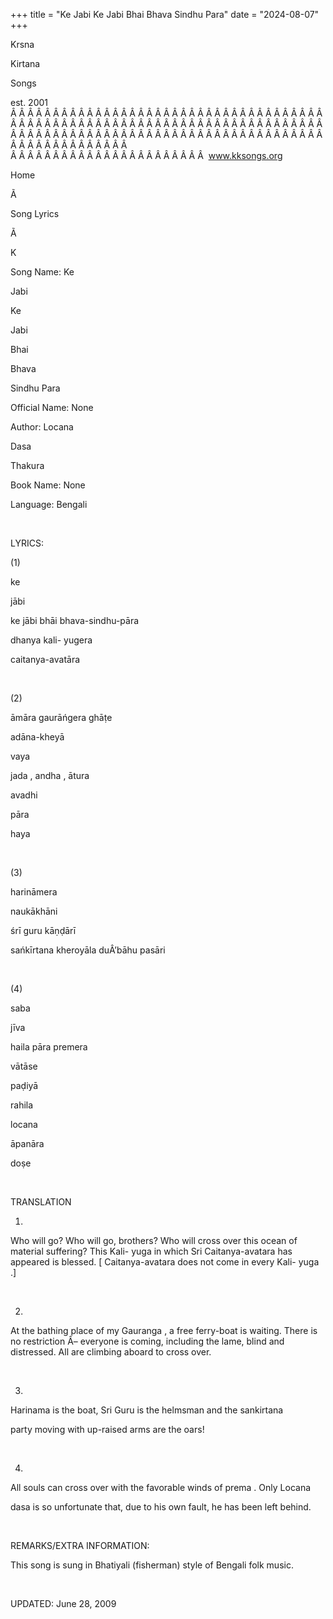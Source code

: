 +++ 
title = "Ke Jabi Ke Jabi Bhai Bhava Sindhu Para"
date = "2024-08-07"
+++

Krsna
 
Kirtana
 
Songs

est. 2001
Â Â Â Â Â Â Â Â Â Â Â Â Â Â Â Â Â Â Â Â Â Â Â Â Â Â Â Â Â Â Â Â Â Â Â Â Â Â Â Â Â Â Â Â Â Â Â Â Â Â Â Â Â Â Â Â Â Â Â Â Â Â Â Â Â Â Â Â Â Â Â Â Â Â Â Â Â Â Â Â Â Â Â Â Â Â Â Â Â Â Â Â Â Â Â Â Â Â Â Â Â Â Â Â Â Â Â Â Â Â Â Â Â Â Â Â Â Â Â Â Â Â Â Â Â  
Â Â Â Â Â Â Â Â Â Â Â Â Â Â Â Â Â Â Â Â Â Â Â  
www.kksongs.org








Home


Ã 
 
Song Lyrics
 
Ã 
 
K


Song Name: 
Ke
 
Jabi
 
Ke
 
Jabi
 
Bhai


Bhava
 
Sindhu
 Para


Official Name: None


Author: 
Locana
 
Dasa
 
Thakura


Book Name: None


Language: 
Bengali


 


LYRICS:


(1)


ke
 
jābi
 
ke
 jābi bhāi bhava-sindhu-pāra


dhanya
 kali-
yugera
 
caitanya-avatāra


 


(2)


āmāra
 gaurāńgera 
ghāṭe
 
adāna-kheyā
 
vaya


jada
, 
andha
, 
ātura
 
avadhi
 
pāra
 
haya


 


(3)


harināmera
 
naukākhāni
 
śrī
 guru kāṇḍārī


sańkīrtana
 kheroyāla duÂ’bāhu pasāri


 


(4)


saba
 
jīva
 
haila
 pāra 
premera
 
vātāse


paḍiyā
 
rahila
 
locana
 
āpanāra

doṣe


 


TRANSLATION


1)
Who will go? Who will go, brothers? Who will cross over this ocean of material
suffering? This Kali-
yuga
 in which Sri 
Caitanya-avatara
 has appeared is blessed. [
Caitanya-avatara
 does not come in every Kali-
yuga
.]


 


2)
At the bathing place of my 
Gauranga
, a free
ferry-boat is waiting. There is no restriction Â– everyone is coming, including
the lame, blind and distressed. All are climbing aboard to cross over.


 


3)

Harinama
 is the boat, Sri Guru is the helmsman and
the 
sankirtana
 
party moving with
up-raised arms are
 the oars!


 


4)
All souls can cross over with the favorable winds of 
prema
.
Only 
Locana
 
dasa
 is so
unfortunate that, due to his own fault, he has been left behind.


 


REMARKS/EXTRA INFORMATION:


This
song is sung in 
Bhatiyali
 (fisherman) style of
Bengali folk music.


 


UPDATED:
 June 28, 2009